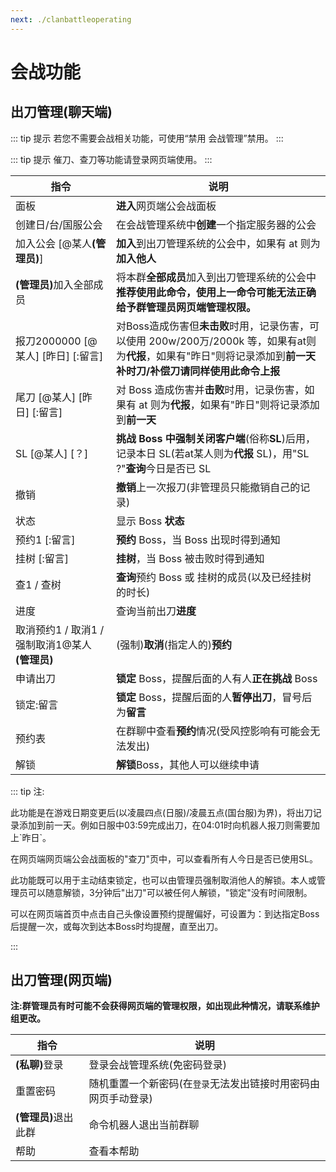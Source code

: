 ```yaml
---
next: ./clanbattleoperating
---
```

# 会战功能

<a-alert type="warning" message="提示" show-icon>
<template slot="description">
目前<b>除会战版外</b>的所有版本<b>(包括会战实用版)</b>皆已全面转为托管模式，如果您需要一个开箱即用的会战机器人，请照<a
            href="/shop/guide.html">“赞助指南”</a>赞助并使用。这个机器人只有<b>最基本</b>的功能，若需使用完整功能，请<a href="/hosting/introduction.html">托管机器人</a>。
</template>
</a-alert>
<p></p>
<a-alert type="info" message="提示" show-icon>
<template slot="description">
更多使用上的问题请前往<b><a href="/guide/clanbattleoperating.html">会战功能操作指导</a></b>查看
</template>
</a-alert>

## 出刀管理(聊天端)

::: tip 提示
若您不需要会战相关功能，可使用“禁用 会战管理”禁用。
:::

::: tip 提示
催刀、查刀等功能请登录网页端使用。
:::


| 指令                 | 说明                                                     |
| ---------------------- | -------------------------------------------------------- |
| 面板                   | <b>进入</b>网页端公会战面板                                           |
| 创建日/台/国服公会           | 在会战管理系统中<b>创建</b>一个指定服务器的公会         |
| 加入公会 \[@某人<b>(管理员)</b>\]     | <b>加入</b>到出刀管理系统的公会中，如果有 at 则为<B>加入他人</B>       |
| <b>(管理员)</b>加入全部成员           | 将本群<b>全部成员</b>加入到出刀管理系统的公会中<br><b>推荐使用此命令，使用上一命令可能无法正确给予群管理员网页端管理权限。</b>                                                         |
| 报刀2000000 \[@某人\] \[昨日\] \[:留言\] | 对Boss造成伤害但<b>未击败</b>时用，记录伤害，可以使用 200w/200万/2000k 等，如果有at则为<b>代报</b>，如果有"昨日"则将记录添加到<b>前一天</b><Badge text="1" type="warning"/><br><b>补时刀/补偿刀请同样使用此命令上报</b> |
| 尾刀 \[@某人\] \[昨日\] \[:留言\] | 对 Boss 造成伤害并<b>击败</b>时用，记录伤害，如果有 at 则为<b>代报</b>，如果有"昨日"则将记录添加到<b>前一天</b><Badge text="1" type="warning"/> |
| SL \[@某人\] \[？\]              | <b>挑战 Boss 中强制关闭客户端</b>(俗称<b>SL</b>)后用，记录本日 SL(若at某人则为<b>代报</b> SL)<Badge text="2" type="warning"/>，用"SL ?"<b>查询</b>今日是否已 SL  |
| 撤销                   | <b>撤销</b>上一次报刀(非管理员只能撤销自己的记录)             |
| 状态                   | 显示 Boss <b>状态</b>                                           |
| 预约1 \[:留言\]       | <b>预约</b> Boss，当 Boss 出现时得到通知                            |
| 挂树 \[:留言\]          | <b>挂树</b>，当 Boss 被击败时得到通知                               |
| 查1 / 查树             | <b>查询</b>预约 Boss 或 挂树的成员(以及已经挂树的时长)  |
|进度|查询当前出刀<b>进度</b>|
| 取消预约1 / 取消1 / 强制取消1@某人 <b>(管理员)</b>      | (强制)<b>取消</b>(指定人的)<b>预约</b>                                                 |
| 申请出刀                | <b>锁定</b> Boss，提醒后面的人有人<b>正在挑战</b> Boss                |
| 锁定:留言               | <b>锁定</b> Boss，提醒后面的人<b>暂停出刀</b>，冒号后为<b>留言</b>           |
|预约表|在群聊中查看<b>预约</b>情况(受风控影响有可能会无法发出)
| 解锁<Badge text="3" type="warning"/>                   | <b>解锁</b>Boss，其他人可以继续申请                           |

::: tip 注:
<p><Badge text="1" type="warning"/>此功能是在游戏日期变更后(以凌晨四点(日服)/凌晨五点(国台服)为界)，将出刀记录添加到前一天。例如日服中03:59完成出刀，在04:01时向机器人报刀则需要加上`昨日`。</p>

<p><Badge text="2" type="warning"/>在网页端网页端公会战面板的"查刀"页中，可以查看所有人今日是否已使用SL。</P> 

<p><Badge text="3" type="warning"/>此功能既可以用于主动结束锁定，也可以由管理员强制取消他人的解锁。本人或管理员可以随意解锁，3分钟后"出刀"可以被任何人解锁，"锁定"没有时间限制。</p>

<p><Badge text="4" type="warning"/>可以在网页端首页中点击自己头像设置预约提醒偏好，可设置为：到达指定Boss后提醒一次，或每次到达本Boss时均提醒，直至出刀。</p>
:::

## 出刀管理(网页端)

<b>注:群管理员有时可能不会获得网页端的管理权限，如出现此种情况，请联系维护组更改。</B>

| 指令  | 说明              |
| ------- | ----------------- |
| <b>(私聊)</b>登录    | 登录会战管理系统(免密码登录) |
| 重置密码 | 随机重置一个新密码(在`登录`无法发出链接时用密码由网页手动登录) |
| <b>(管理员)</B>退出此群 | 命令机器人退出当前群聊 |
| 帮助    | 查看本帮助          |


